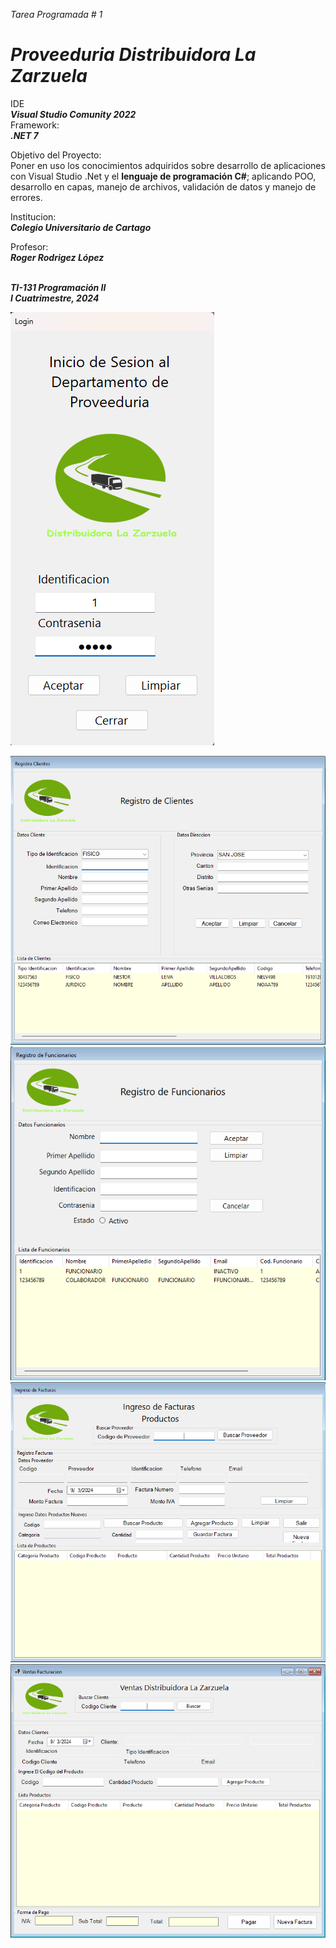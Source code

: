 _Tarea Programada # 1_<br>
# _<strong>Proveeduria Distribuidora La Zarzuela</strong>_ <br>
IDE <br> _<strong>Visual Studio Comunity 2022</strong>_ <br>
Framework: <br> _<strong>.NET 7</strong>_ <br>

Objetivo del Proyecto: <br> Poner en uso los conocimientos adquiridos sobre desarrollo de aplicaciones con 
Visual Studio .Net y el <strong>lenguaje de programación C#</strong>; aplicando POO, desarrollo en capas,
manejo de archivos, validación de datos y manejo de errores.

Institucion: <br> _<strong>Colegio Universitario de Cartago</strong>_ <br>

Profesor: <br> _<strong>Roger Rodrigez López</strong>_ <br>

<br> _<strong>TI-131 Programación II <br>   I Cuatrimestre, 2024</strong>_ <br>
 
![LoginProveeduria](img/Login.png)

![RegistroClientes](img/RegistroClientes.png)
![RegistroFuncionarios](img/RegistroFuncionarios.png)
![IngresoFacturas](img/IngresoFacturas.png)
![Ventas](img/Ventas.png)


